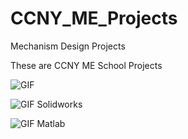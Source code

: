 # CCNY_ME_Projects
Mechanism Design Projects

These are CCNY ME School Projects

![GIF](https://user-images.githubusercontent.com/57516051/181367496-3c63edaa-3f4f-4ecb-abfc-691fbc88f7ac.gif)

![GIF Solidworks](https://user-images.githubusercontent.com/57516051/181367974-49b582cf-7e3e-4041-a67a-048d8e94d7c8.gif)

![GIF Matlab](https://user-images.githubusercontent.com/57516051/181372552-a6675191-725b-496f-b1e8-ea52f75a7de6.gif)
